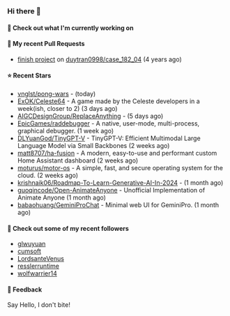### Hi there 👋

#### 👷 Check out what I'm currently working on

#### 🔨 My recent Pull Requests

- [finish project](https://github.com/duytran0998/case_182_04/pull/1) on [duytran0998/case_182_04](https://github.com/duytran0998/case_182_04) (4 years ago)

#### ⭐ Recent Stars

- [vnglst/pong-wars](https://github.com/vnglst/pong-wars) -  (today)
- [ExOK/Celeste64](https://github.com/ExOK/Celeste64) - A game made by the Celeste developers in a week(ish, closer to 2) (3 days ago)
- [AIGCDesignGroup/ReplaceAnything](https://github.com/AIGCDesignGroup/ReplaceAnything) -  (5 days ago)
- [EpicGames/raddebugger](https://github.com/EpicGames/raddebugger) - A native, user-mode, multi-process, graphical debugger. (1 week ago)
- [DLYuanGod/TinyGPT-V](https://github.com/DLYuanGod/TinyGPT-V) - TinyGPT-V: Efficient Multimodal Large Language Model via Small Backbones (2 weeks ago)
- [matt8707/ha-fusion](https://github.com/matt8707/ha-fusion) - A modern, easy-to-use and performant custom Home Assistant dashboard (2 weeks ago)
- [moturus/motor-os](https://github.com/moturus/motor-os) - A simple, fast, and secure operating system for the cloud. (2 weeks ago)
- [krishnaik06/Roadmap-To-Learn-Generative-AI-In-2024](https://github.com/krishnaik06/Roadmap-To-Learn-Generative-AI-In-2024) -  (1 month ago)
- [guoqincode/Open-AnimateAnyone](https://github.com/guoqincode/Open-AnimateAnyone) - Unofficial Implementation of Animate Anyone (1 month ago)
- [babaohuang/GeminiProChat](https://github.com/babaohuang/GeminiProChat) - Minimal web UI for GeminiPro. (1 month ago)

#### 👯 Check out some of my recent followers

- [glwuyuan](https://github.com/glwuyuan)
- [cumsoft](https://github.com/cumsoft)
- [LordsanteVenus](https://github.com/LordsanteVenus)
- [resslerruntime](https://github.com/resslerruntime)
- [wolfwarrier14](https://github.com/wolfwarrier14)

#### 💬 Feedback

Say Hello, I don't bite!